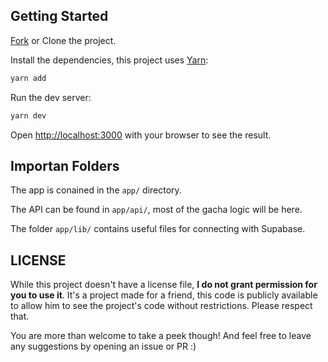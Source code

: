 ## Getting Started

[Fork](https://github.com/GrapesMaster98/gacha-spinner/fork) or Clone the project.

Install the dependencies, this project uses [Yarn](https://yarnpkg.com/):

```bash
yarn add
```

Run the dev server:

```bash
yarn dev
```

Open [http://localhost:3000](http://localhost:3000) with your browser to see the result.

## Importan Folders
The app is conained in the `app/` directory.

The API can be found in `app/api/`, most of the gacha logic will be here.

The folder `app/lib/` contains useful files for connecting with Supabase.

## LICENSE
While this project doesn't have a license file, **I do not grant permission for you to use it**. It's a project made for a friend, this code is publicly available to allow him to see the project's code without restrictions. Please respect that.

You are more than welcome to take a peek though! And feel free to leave any suggestions by opening an issue or PR :)